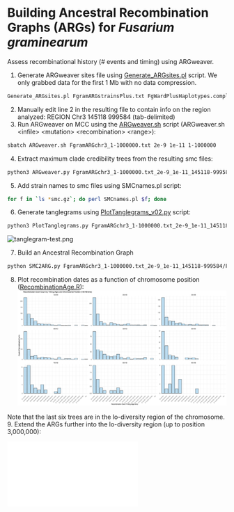 # Building Ancestral Recombination Graphs (ARGs) for _Fusarium graminearum_
Assess recombinational history (# events and timing) using ARGweaver.
1. Generate ARGweaver sites file using [Generate_ARGsites.pl](/scripts/Generate_ARG.pl) script. We only grabbed data for the first 1 Mb with no data compression.
```bash
Generate_ARGsites.pl FgramARGstrainsPlus.txt FgWardPlusHaplotypes.complete.txt 3 | awk '$1 ~ /NAMES/ || $1 < 1000000' > FgramARGchr3_1-1000000.txt
```
2. Manually edit line 2 in the resulting file to contain info on the region analyzed: REGION  Chr3 145118 999584 (tab-delimited)
3. Run ARGweaver on MCC using the [ARGweaver.sh](/scripts/ARGweaver.sh) script (ARGweaver.sh \<infile\> \<mutation\> \<recombination\> \<range\>):
```bash
sbatch ARGweaver.sh FgramARGchr3_1-1000000.txt 2e-9 1e-11 1-1000000
```
4. Extract maximum clade credibility trees from the resulting smc files:
```bash
python3 ARGweaver.py FgramARGchr3_1-1000000.txt_2e-9_1e-11_145118-999584
```
5. Add strain names to smc files using SMCnames.pl script:
```bash
for f in `ls *smc.gz`; do perl SMCnames.pl $f; done
```
6. Generate tanglegrams using [PlotTanglegrams_v02.py](/scripts/PlotTanglegrams_v02.py) script:
```bash
python3 PlotTanglegrams.py FgramARGchr3_1-1000000.txt_2e-9_1e-11_145118-999584/
```

![tanglegram-test.png](/data/tanglegram-test.png)

7. Build an Ancestral Recombination Graph
```bash
python SMC2ARG.py FgramARGchr3_1-1000000.txt_2e-9_1e-11_145118-999584/FgramARGchr3_1-1000000.txt_2e-9_1e-11_145118-999584.99.smc
```
8. Plot recombination dates as a function of chromosome position ([RecombinationAge.R](/scripts/RecombinationAge.R)):
![RecombinationAge.png](/data/RecombinationAge.png)

Note that the last six trees are in the lo-diversity region of the chromosome.
9. Extend the ARGs further into the lo-diversity region (up to position 3,000,000):

![RecombinationAge.pdf](/data/RecombinationAge2.pdf)

